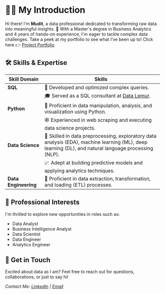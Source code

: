 # 🙆‍♂️ My Introduction

Hi there! I'm **Mudit**, a data professional dedicated to transforming raw data into meaningful insights. 🌟 With a Master's degree in Business Analytics and 4 years of hands-on experience, I'm eager to tackle complex data challenges. Take a peek at my portfolio to see what I’ve been up to!
Click here 👉 [Project Portfolio](https://github.com/mudit-mishra8/My-Portfolio/blob/main/README.md) 

## 🛠 **Skills & Expertise**

| Skill Domain      | Skills                                                                           |
|-------------------|----------------------------------------------------------------------------------|
| **SQL**           |  🚀 Developed and optimized complex queries.                                                 |
|                   | 🎓 Served as a SQL consultant at [Data Lemur](https://datalemur.com/).             |
| **Python**        | 🐍 Proficient in data manipulation, analysis, and visualization using Python.     |
|                   | 🕸️ Experienced in web scraping and executing data science projects.                |
| **Data Science**  | 🔬 Skilled in data preprocessing, exploratory data analysis (EDA), machine learning (ML), deep learning (DL), and natural language processing (NLP).   |
|                   | 📈 Adept at building predictive models and applying analytics techniques.           |
| **Data Engineering** | 🌉 Proficient in data extraction, transformation, and loading (ETL) processes.   |


## **🔭 Professional Interests**

I'm thrilled to explore new opportunities in roles such as:
- Data Analyst
- Business Intelligence Analyst
- Data Scientist
- Data Engineer
- Analytics Engineer

## **💌 Get in Touch**

Excited about data as I am? Feel free to reach out for questions, collaborations, or just to say hi! 

*Contact Me: [LinkedIn](http://linkedin.com/in/mudit-01870721a) | [Email](mailto:mishramudit031@gmail.com)*
